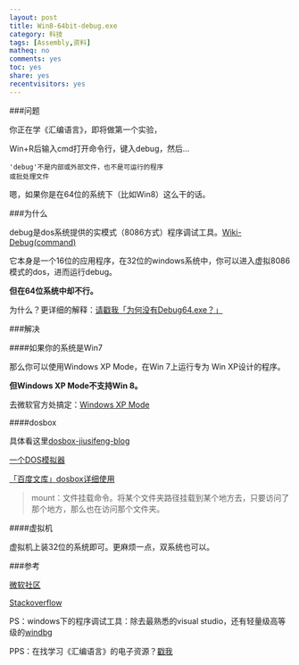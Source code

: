 ```yaml
---
layout: post 
title: Win8-64bit-debug.exe
category: 科技
tags: [Assembly,资料]
matheq: no
comments: yes
toc: yes
share: yes
recentvisitors: yes
---
```


###问题

你正在学《汇编语言》，即将做第一个实验，

Win+R后输入cmd打开命令行，键入debug，然后...

```
'debug'不是内部或外部文件，也不是可运行的程序
或批处理文件
```

嗯，如果你是在64位的系统下（比如Win8）这么干的话。 

###为什么

debug是dos系统提供的实模式（8086方式）程序调试工具。[Wiki-Debug(command)](http://en.wikipedia.org/wiki/Debug_(command))

它本身是一个16位的应用程序，在32位的windows系统中，你可以进入虚拟8086模式的dos，进而运行debug。

**但在64位系统中却不行。**

为什么？更详细的解释：[请戳我「为何没有Debug64.exe？」](http://blog.csdn.net/icansaymyabc/article/details/6097330)

###解决

####如果你的系统是Win7

那么你可以使用Windows XP Mode，在Win 7上运行专为 Win XP设计的程序。

**但Windows XP Mode不支持Win 8。**

去微软官方处搞定：[Windows XP Mode](http://windows.microsoft.com/zh-CN/windows7/install-and-use-windows-xp-mode-in-windows-7)

####dosbox

具体看这里[dosbox-jiusifeng-blog](http://blog.csdn.net/jiusifeng/article/details/8478831)

[一个DOS模拟器](http://www.dosbox.com/wiki/Main_Page)

[「百度文库」dosbox详细使用](http://wenku.baidu.com/view/cdda041552d380eb62946db2.html)

>mount：文件挂载命令。将某个文件夹路径挂载到某个地方去，只要访问了那个地方，那么也在访问那个文件夹。

####虚拟机

虚拟机上装32位的系统即可。更麻烦一点，双系统也可以。

###参考

[微软社区](http://answers.microsoft.com/zh-hans/windows/forum/windows_8-winapps/windows/e1c910ad-252f-4a54-8bec-19285f41e190)

[Stackoverflow](http://stackoverflow.com/questions/19661366/how-can-i-run-the-debug-command-from-windows-64x)

PS：windows下的程序调试工具：除去最熟悉的visual studio，还有轻量级高等级的[windbg](http://www.pediy.com/kssd/pediy10/94457.html)

PPS：在找学习《汇编语言》的电子资源？[戳我](404)